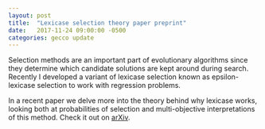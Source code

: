 ```yaml
---
layout: post
title:  "Lexicase selection theory paper preprint"
date:   2017-11-24 09:00:00 -0500
categories: gecco update
---
```

Selection methods are an important part of evolutionary algorithms since they determine which
candidate solutions are kept around during search. Recently I developed a variant of lexicase
selection known as epsilon-lexicase selection to work with regression problems.

In a recent paper we delve more into the theory behind why lexicase works, looking both at
probabilities of selection and multi-objective interpretations of this method. Check it out on
[arXiv](https://arxiv.org/abs/1709.05394).
